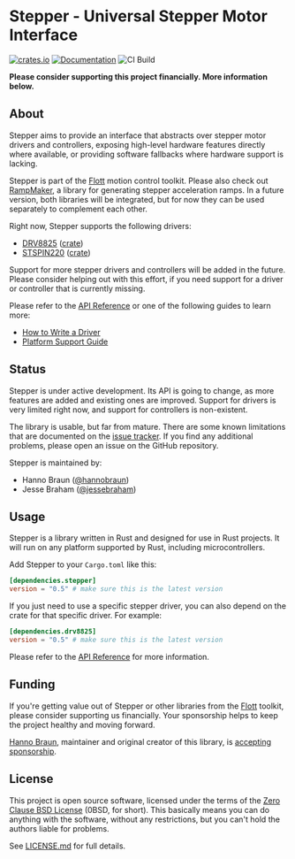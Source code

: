 # Stepper - Universal Stepper Motor Interface

[![crates.io](https://img.shields.io/crates/v/stepper.svg)](https://crates.io/crates/stepper) [![Documentation](https://docs.rs/stepper/badge.svg)](https://docs.rs/stepper) ![CI Build](https://github.com/flott-motion/stepper/workflows/CI%20Build/badge.svg)

**Please consider supporting this project financially. More information below.**

## About

Stepper aims to provide an interface that abstracts over stepper motor drivers and controllers, exposing high-level hardware features directly where available, or providing software fallbacks where hardware support is lacking.

Stepper is part of the [Flott] motion control toolkit. Please also check out [RampMaker], a library for generating stepper acceleration ramps. In a future version, both libraries will be integrated, but for now they can be used separately to complement each other.

Right now, Stepper supports the following drivers:

- [DRV8825] ([crate](https://crates.io/crates/drv8825))
- [STSPIN220] ([crate](https://crates.io/crates/stspin220))

[DRV8825]: https://www.ti.com/product/DRV8825
[STSPIN220]: https://www.st.com/en/motor-drivers/stspin220.html

Support for more stepper drivers and controllers will be added in the future. Please consider helping out with this effort, if you need support for a driver or controller that is currently missing.

Please refer to the [API Reference](https://docs.rs/stepper) or one of the following guides to learn more:

- [How to Write a Driver](https://github.com/flott-motion/stepper/tree/main/documentation/how-to-write-a-driver.md)
- [Platform Support Guide](https://github.com/flott-motion/stepper/tree/main/documentation/platform-support.md)


## Status

Stepper is under active development. Its API is going to change, as more features are added and existing ones are improved. Support for drivers is very limited right now, and support for controllers is non-existent.

The library is usable, but far from mature. There are some known limitations that are documented on the [issue tracker](https://github.com/flott-motion/stepper/issues). If you find any additional problems, please open an issue on the GitHub repository.

Stepper is maintained by:

- Hanno Braun ([@hannobraun])
- Jesse Braham ([@jessebraham])


## Usage

Stepper is a library written in Rust and designed for use in Rust projects. It will run on any platform supported by Rust, including microcontrollers.

Add Stepper to your `Cargo.toml` like this:

``` toml
[dependencies.stepper]
version = "0.5" # make sure this is the latest version
```

If you just need to use a specific stepper driver, you can also depend on the crate for that specific driver. For example:

``` toml
[dependencies.drv8825]
version = "0.5" # make sure this is the latest version
```

Please refer to the [API Reference] for more information.


## Funding

If you're getting value out of Stepper or other libraries from the [Flott] toolkit, please consider supporting us financially. Your sponsorship helps to keep the project healthy and moving forward.

[Hanno Braun][@hannobraun], maintainer and original creator of this library, is [accepting sponsorship](https://github.com/sponsors/hannobraun).


## License

This project is open source software, licensed under the terms of the [Zero Clause BSD License] (0BSD, for short). This basically means you can do anything with the software, without any restrictions, but you can't hold the authors liable for problems.

See [LICENSE.md] for full details.


[Flott]: https://flott-motion.org/
[RampMaker]: https://crates.io/crates/ramp-maker
[API Reference]: https://docs.rs/stepper
[Zero Clause BSD License]: https://opensource.org/licenses/0BSD
[LICENSE.md]: https://github.com/flott-motion/stepper/blob/main/LICENSE.md

[@hannobraun]: https://github.com/hannobraun
[@jessebraham]: https://github.com/jessebraham
